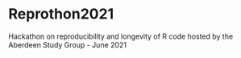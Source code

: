 # Reprothon2021

Hackathon on reproducibility and longevity of R code hosted by the Aberdeen Study Group - June 2021
